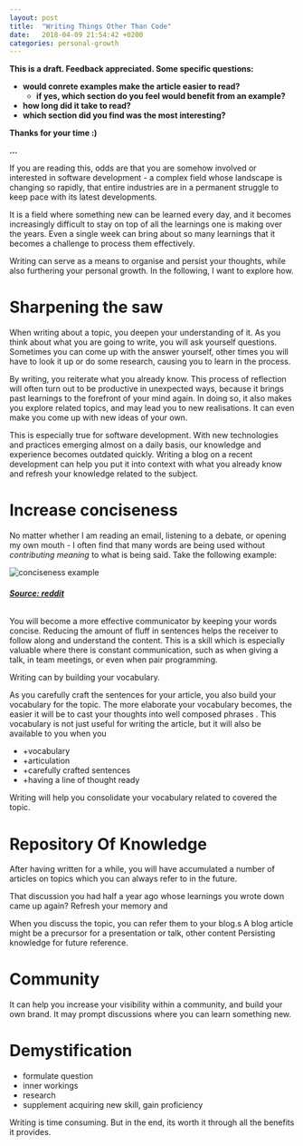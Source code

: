 ```yaml
---
layout: post
title:  "Writing Things Other Than Code"
date:   2018-04-09 21:54:42 +0200
categories: personal-growth
---
```

**This is a draft. Feedback appreciated. Some specific questions:**
- **would conrete examples make the article easier to read?**
  - **if yes, which section do you feel would benefit from an example?**
- **how long did it take to read?**
- **which section did you find was the most interesting?**


**Thanks for your time :)**

**...**

If you are reading this, odds are that you are somehow involved or interested in
software development - a complex field whose landscape is changing so rapidly,
that entire industries are in a permanent struggle to keep pace with
its latest developments.

It is a field where something new can be learned every day, and it becomes
increasingly difficult to stay on top of all the learnings one is making over
the years. Even a single week can bring about so many learnings that it becomes
a challenge to process them effectively.

Writing can serve as a means to organise and persist your thoughts, while
also furthering your personal growth. In the following, I want to explore how.

# Sharpening the saw
When writing about a topic, you deepen your understanding of it. As you think
about what you are going to write, you will ask yourself questions. Sometimes
you can come up with the answer yourself, other times you will have to look it
up or do some research, causing you to learn in the process.

By writing, you reiterate what you already know. This process of reflection will
often turn out to be productive in unexpected ways, because it brings past
learnings to the forefront of your mind again. In doing so, it also makes you
explore related topics, and may lead you to new realisations. It can even make
you come up with new ideas of your own.

This is especially true for software development. With new technologies and
practices emerging almost on a daily basis, our knowledge and experience becomes
outdated quickly. Writing a blog on a recent development can help you put it
into context with what you already know and refresh your knowledge related to
the subject.

# Increase conciseness
No matter whether I am reading an email, listening to a debate, or opening my own
mouth - I often find that many words are being used without *contributing meaning*
to what is being said. Take the following example:

![conciseness example](https://i.redd.it/342ikkpuwxhz.jpg)

###### **[Source: reddit][1]** 

You will become a more effective communicator by keeping your words concise.
Reducing the amount of fluff in sentences helps the receiver to follow along and
understand the content. This is a skill which is especially valuable where there
is constant communication, such as when giving a talk, in team meetings, or even
when pair programming.  

Writing can by building your vocabulary.

As you carefully craft the sentences for your article, you also build your
vocabulary for the topic. The more elaborate your vocabulary becomes, the easier
it will be to cast your thoughts into well composed phrases . 
This vocabulary is not just useful for writing the
article, but it will also be available to you when you 

- +vocabulary
- +articulation
- +carefully crafted sentences
- +having a line of thought ready

Writing will help you consolidate your vocabulary related to covered the topic.

# Repository Of Knowledge
After having written for a while, you will have accumulated a number of articles
on topics which you can always refer to in the future.

That discussion you had half a year ago whose learnings you wrote down came up
again? Refresh your memory and

When you discuss the topic, you can refer them to your blog.s
A blog article might be a precursor for a presentation or talk, other content
Persisting knowledge for future reference.

# Community
It can help you increase your visibility within a community, and build your own
brand.
It may prompt discussions where you can learn something new.

# Demystification
- formulate question
- inner workings
- research
- supplement acquiring new skill, gain proficiency



Writing is time consuming. But in the end, its worth it through all the benefits it provides.


[1]: https://www.reddit.com/r/ProgrammerHumor/comments/6w0yns/honestly_this_is_probably_how_i_would_prefer_to/

